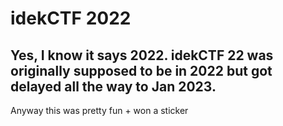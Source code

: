 # idekCTF 2022

## Yes, I know it says 2022. idekCTF 22 was originally supposed to be in 2022 but got delayed all the way to Jan 2023.

Anyway this was pretty fun + won a sticker